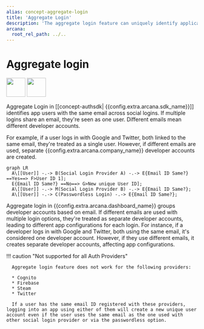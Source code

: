 ```yaml
---
alias: concept-aggregate-login
title: 'Aggregate Login'
description: 'The aggregate login feature can uniquely identify application users even if they use different social accounts to log in to the app.'
arcana:
  root_rel_path: ../..
---
```


# Aggregate login

<img src="/img/icons/i_data_xfer_owner_light.png#only-light" width="50"/>
<img src="/img/icons/i_data_xfer_owner_dark.png#only-dark" width="50"/>

Aggregate Login in [[concept-authsdk| {{config.extra.arcana.sdk_name}}]] identifies app users with the same email across social logins. If multiple logins share an email, they're seen as one user. Different emails mean different developer accounts.

For example, if a user logs in with Google and Twitter, both linked to the same email, they're treated as a single user. However, if different emails are used, separate {{config.extra.arcana.company_name}} developer accounts are created.

```mermaid
graph LR
  A\[[User]] -.-> B(Social Login Provider A) -.-> E{Email ID Same?} ==Yes==> F>User ID 1];
  E{Email ID Same?} ==No==> G>New unique User ID];
  A\[[User]] -.-> M(Social Login Provider B) -.-> E{Email ID Same?};
  A\[[User]] -.-> C(Passwordless Login) -.-> E{Email ID Same?};
```

Aggregate login in {{config.extra.arcana.dashboard_name}} groups developer accounts based on email. If different emails are used with multiple login options, they're treated as separate developer accounts, leading to different app configurations for each login. For instance, if a developer logs in with Google and Twitter, both using the same email, it's considered one developer account. However, if they use different emails, it creates separate developer accounts, affecting app configurations.

!!! caution "Not supported for all Auth Providers"

      Aggregate login feature does not work for the following providers:

      * Cognito
      * Firebase
      * Steam
      * Twitter

      If a user has the same email ID registered with these providers, logging into an app using either of them will create a new unique user account even if the user uses the same email as the one used with other social login provider or via the passwordless option.
